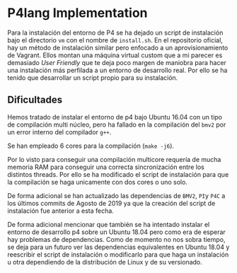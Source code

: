 # P4lang Implementation

Para la instalación del entorno de P4 se ha dejado un script de instalación bajo el directorio ``vm`` con el nombre de ``install.sh``. En el repositorio oficial, hay un método de instalación similar pero enfocado a un aprovisionamiento de Vagrant. Ellos montan una máquina virtual custom que a mi parecer es demasiado _User Friendly_ que te deja poco margen de maniobra para hacer una instalación más perfilada a un entorno de desarrollo real. Por ello se ha tenido que desarrollar un script propio para su instalación.



## Dificultades 


Hemos tratado de instalar el entorno de p4 bajo Ubuntu 16.04 con un tipo de compilación multi núcleo, pero ha fallado en la compilación del ``bmv2`` por un error interno del compilador ``g++``. 


Se han empleado 6 cores para la compilación (``make -j6``).

Por lo visto para conseguir una compilación multicore requería de mucha memoria RAM para conseguir una correcta sincronización entre los distintos threads. Por ello se ha modificado el script de instalación para que la compilación se haga unicamente con dos cores o uno solo.


De forma adicional se han actualizado las dependencias de ``BMV2``, ``PI``y ``P4C`` a los últimos commits de Agosto de 2019 ya que la creación del script de instalación fue anterior a esta fecha.


De forma adicional mencionar que también se ha intentado instalar el entorno de desarrollo p4 sobre un Ubuntu 18.04 pero como era de esperar hay problemas de dependencias. Como de momento no nos sobra tiempo, se deja para un futuro ver las dependencias equivalentes en Ubuntu 18.04 y reescribir el script de instalación o modificarlo para que haga un instalación u otra dependiendo de la distribución de Linux y de su versionado.
